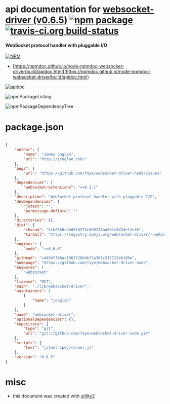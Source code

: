 # api documentation for  [websocket-driver (v0.6.5)](https://github.com/faye/websocket-driver-node)  [![npm package](https://img.shields.io/npm/v/npmdoc-websocket-driver.svg?style=flat-square)](https://www.npmjs.org/package/npmdoc-websocket-driver) [![travis-ci.org build-status](https://api.travis-ci.org/npmdoc/node-npmdoc-websocket-driver.svg)](https://travis-ci.org/npmdoc/node-npmdoc-websocket-driver)
#### WebSocket protocol handler with pluggable I/O

[![NPM](https://nodei.co/npm/websocket-driver.png?downloads=true&downloadRank=true&stars=true)](https://www.npmjs.com/package/websocket-driver)

- [https://npmdoc.github.io/node-npmdoc-websocket-driver/build/apidoc.html](https://npmdoc.github.io/node-npmdoc-websocket-driver/build/apidoc.html)

[![apidoc](https://npmdoc.github.io/node-npmdoc-websocket-driver/build/screenCapture.buildCi.browser.%252Ftmp%252Fbuild%252Fapidoc.html.png)](https://npmdoc.github.io/node-npmdoc-websocket-driver/build/apidoc.html)

![npmPackageListing](https://npmdoc.github.io/node-npmdoc-websocket-driver/build/screenCapture.npmPackageListing.svg)

![npmPackageDependencyTree](https://npmdoc.github.io/node-npmdoc-websocket-driver/build/screenCapture.npmPackageDependencyTree.svg)



# package.json

```json

{
    "author": {
        "name": "James Coglan",
        "url": "http://jcoglan.com/"
    },
    "bugs": {
        "url": "https://github.com/faye/websocket-driver-node/issues"
    },
    "dependencies": {
        "websocket-extensions": ">=0.1.1"
    },
    "description": "WebSocket protocol handler with pluggable I/O",
    "devDependencies": {
        "jstest": "",
        "permessage-deflate": ""
    },
    "directories": {},
    "dist": {
        "shasum": "5cb2556ceb85f4373c6d8238aa691c8454e13a36",
        "tarball": "https://registry.npmjs.org/websocket-driver/-/websocket-driver-0.6.5.tgz"
    },
    "engines": {
        "node": ">=0.6.0"
    },
    "gitHead": "c4494ff88ac196f726bbb77a301c2177124b199e",
    "homepage": "https://github.com/faye/websocket-driver-node",
    "keywords": [
        "websocket"
    ],
    "license": "MIT",
    "main": "./lib/websocket/driver",
    "maintainers": [
        {
            "name": "jcoglan"
        }
    ],
    "name": "websocket-driver",
    "optionalDependencies": {},
    "repository": {
        "type": "git",
        "url": "git://github.com/faye/websocket-driver-node.git"
    },
    "scripts": {
        "test": "jstest spec/runner.js"
    },
    "version": "0.6.5"
}
```



# misc
- this document was created with [utility2](https://github.com/kaizhu256/node-utility2)
